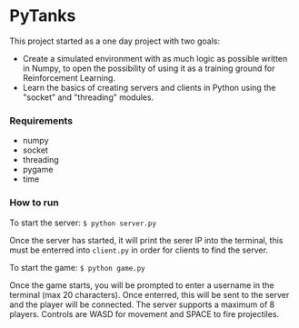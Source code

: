 # PyTanks
This project started as a one day project with two goals:
- Create a simulated environment with as much logic as possible written in Numpy, to open the possibility of using it as a training ground for Reinforcement Learning.
- Learn the basics of creating servers and clients in Python using the "socket" and "threading" modules.

### Requirements
- numpy
- socket
- threading
- pygame
- time

### How to run
To start the server: `$ python server.py`

Once the server has started, it will print the serer IP into the terminal, this must be enterred into `client.py` in order for clients to find the server.

To start the game: `$ python game.py`

Once the game starts, you will be prompted to enter a username in the terminal (max 20 characters). Once enterred, this will be sent to the server and the player will be connected. The server supports a maximum of 8 players. Controls are WASD for movement and SPACE to fire projectiles.
